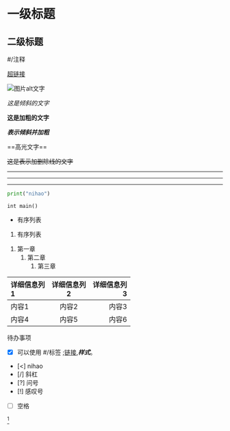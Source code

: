 # 一级标题
<!--输入#然后空格-->

## 二级标题
<!--入##然后空格-->

#/注释 
<!--#/-->

[超链接](www.google.com)
<!--[name](URL)-->

![图片alt文字](图片链接 "figure title")
<!--![图片说明](图片地址‘’‘name’)-->

*这是倾斜的文字*
<!--*文字*表倾斜-->

**这是加粗的文字**
<!--**文字**表加粗-->

***表示倾斜并加粗***
<!--***文字***表倾斜且加粗-->

==高光文字==
<!--==文字==表示高光文字-->

~~这是表示加删除线的文字~~
<!--~~文字~~表删除线-->

***
___
---

<!--***or___or---表示分割线-->

```python
print("nihao")
```
`int main()`

<!--
``代表单行代码
```代表代码块，后面可以根据具体代码标识，让语句高亮显示
 C 语言：`c`
 Python：`python`
 C#：`csharp`
 C++：`cpp`
 -->

- 有序列表
  <!-- -加空格，有序列表-->

1. 有序列表
<!-- 1.加空格，有序列表-->

1. 第一章
	1. 第二章
		1. 第三章
	<!--有序列表回车加tab为嵌套列表-->

| 详细信息列<br/>1 | 详细信息列<br/>2 | 详细信息列<br/>3 |
|:--------|:--------:|--------:|
| 内容1 | 内容2 | 内容3 |
| 内容4 | 内容5 | 内容6 |

<!--表格 冒号在左面左对齐，两边的话居中，右面是右对齐，<br/>为换行；-->

待办事项
 - [x] 可以使用 #/标签 ;[链接](),***样式***。
- [<] nihao 
- [/] 斜杠
- [?] 问号
- [!] 感叹号
- [ ] 空格
<!-- "-加空格加[]为代办事项图标"

> 人生苦短，我用 Python。
> —— 一位开发者
<!--引用是>文本-->


[^1]
[^1]:这是代码块输入方式
<!--注释，